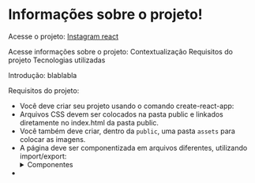 # Informações sobre o projeto!

Acesse o projeto: <a href="https://mateuspit.github.io/projeto7-instagramreact/"> Instagram react </a>

Acesse informações sobre o projeto:
Contextualização
Requisitos do projeto
Tecnologias utilizadas

Introdução:
blablabla

Requisitos do projeto:
- Você deve criar seu projeto usando o comando create-react-app:
- Arquivos CSS devem ser colocados na pasta public e linkados diretamente no index.html da pasta public.
- Você também deve criar, dentro da `public`, uma pasta `assets` para colocar as imagens.
- A página deve ser componentizada em arquivos diferentes, utilizando import/export:
  <details>
    <summary>    
        Componentes
    </summary>
  - App<br>
  - Corpo<br>
  - SideBar<br>
  - NavBar<br>
  - Usuario<br>
  - Stories<br>
  - Posts<br>
  - Sugestoes<br>
  <img title="a title" alt="Alt text" src="./public/assets/DistribuicaoDosComponentes.png">
   </details>
-


